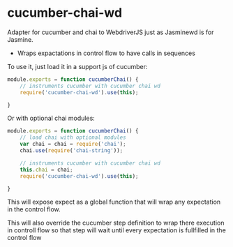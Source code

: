 
cucumber-chai-wd
================

Adapter for cucumber and chai to WebdriverJS just as Jasminewd is for Jasmine.

- Wraps expactations in control flow to have calls in sequences 

To use it, just load it in a support js of cucumber:


```js
module.exports = function cucumberChai() {
	// instruments cucumber with cucumber chai wd
	require('cucumber-chai-wd').use(this);

}
```

Or with optional chai modules:


```js
module.exports = function cucumberChai() {
	// load chai with optional modules
	var chai = chai = require('chai');
	chai.use(require('chai-string'));

	// instruments cucumber with cucumber chai wd
	this.chai = chai;
	require('cucumber-chai-wd').use(this);

}
```


This will expose expect as a global function that will wrap any expectation in the control flow.

This will also override the cucumber step definition to wrap there execution in controll flow so that step will wait until every expectation is fullfilled in the control flow
